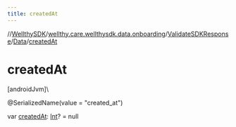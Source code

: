 ```yaml
---
title: createdAt
---
```

//[WellthySDK](../../../../index.html)/[wellthy.care.wellthysdk.data.onboarding](../../index.html)/[ValidateSDKResponse](../index.html)/[Data](index.html)/[createdAt](created-at.html)



# createdAt



[androidJvm]\




@SerializedName(value = "created_at")



var [createdAt](created-at.html): [Int](https://kotlinlang.org/api/latest/jvm/stdlib/kotlin/-int/index.html)? = null




